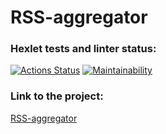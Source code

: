 # RSS-aggregator
### Hexlet tests and linter status:
[![Actions Status](https://github.com/Karen2485/frontend-project-11/workflows/hexlet-check/badge.svg)](https://github.com/Karen2485/frontend-project-11/actions)
[![Maintainability](https://api.codeclimate.com/v1/badges/6164d29d8d148bc9ebd3/maintainability)](https://codeclimate.com/github/Karen2485/frontend-project-11/maintainability)

### Link to the project:
[RSS-aggregator](https://frontend-project-11-n6oswnzwl-asatran687-gmailcom.vercel.app)